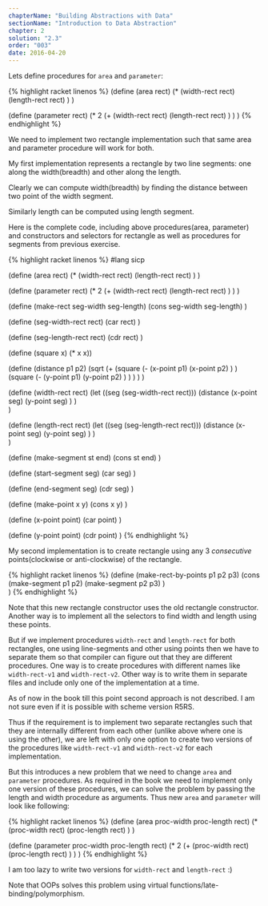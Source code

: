 ```yaml
---
chapterName: "Building Abstractions with Data"
sectionName: "Introduction to Data Abstraction"
chapter: 2
solution: "2.3"
order: "003"
date: 2016-04-20
---
```


Lets define procedures for `area` and `parameter`:
 
{% highlight racket linenos %}
(define (area rect)
  (*
    (width-rect rect)
    (length-rect rect)
  )
)

(define (parameter rect)
  (* 2
       (+
         (width-rect rect)
         (length-rect rect)
       )
  )
)
{% endhighlight %} 

We need to implement two rectangle implementation such that same area and parameter procedure will work for both.

My first implementation represents a rectangle by two line segments: one along the width(breadth) and other along the length.

Clearly we can compute width(breadth) by finding the distance between two point of the width segment.

Similarly length can be computed using length segment.

Here is the complete code, including above procedures(area, parameter) and constructors and selectors for rectangle as well as procedures 
for segments from previous exercise.

{% highlight racket linenos %}
#lang sicp

(define (area rect)
  (*
    (width-rect rect)
    (length-rect rect)
  )
)

(define (parameter rect)
  (* 2
       (+
         (width-rect rect)
         (length-rect rect)
       )
  )
)

(define (make-rect seg-width seg-length)
  (cons seg-width seg-length)
)

(define (seg-width-rect rect)
  (car rect)
)

(define (seg-length-rect rect)
  (cdr rect)
)  

(define (square x) (* x x))

(define (distance p1 p2)
 (sqrt
      (+
        (square
               (-
                 (x-point p1)
                 (x-point p2)
               )
        )
        (square
               (-
                 (y-point p1)
                 (y-point p2)
               )
        )
     )
  )
)  

(define (width-rect rect)
  (let
      ((seg (seg-width-rect rect)))
      (distance
           (x-point seg)
           (y-point seg)
      )
  )  
)

(define (length-rect rect)
  (let
      ((seg (seg-length-rect rect)))
      (distance
           (x-point seg)
           (y-point seg)
      )
  )  
)

(define (make-segment st end)
        (cons st end)
)

(define (start-segment seg)
  (car seg)
)

(define (end-segment seg)
  (cdr seg)
)

(define (make-point x y)
  (cons x y)
)

(define (x-point point)
  (car point)
)

(define (y-point point)
  (cdr point)
)
{% endhighlight %}


My second implementation is to create rectangle using any 3 *consecutive* points(clockwise or anti-clockwise) of the rectangle.

{% highlight racket linenos %} 
(define (make-rect-by-points p1 p2 p3)
  (cons (make-segment p1 p2)
        (make-segment p2 p3)
  )      
) 
{% endhighlight %}


Note that this new rectangle constructor uses the old rectangle constructor. Another way is to implement all the selectors to 
find width and length using these points.

But if we implement procedures `width-rect` and `length-rect` for both rectangles, one using line-segments and other using points
 then we have to separate them so that compiler can figure out that they are different procedures. One way is to create
 procedures with different names like `width-rect-v1` and `width-rect-v2`. Other way is to write them in separate files and include
 only one of the implementation at a time.
 
As of now in the book till this point second approach is not described. I am not sure even if it is possible with scheme version R5RS.
 
Thus if the requirement is to implement two separate rectangles such that they are internally different from each other (unlike above 
where one is using the other), we are left with only one option to create two versions of the procedures like `width-rect-v1` and `width-rect-v2`
 for each implementation.
 
But this introduces a new problem that we need to change `area` and `parameter` procedures. As required in the book we need
 to implement only one version of these procedures, we can solve the problem by passing the length and width procedure as arguments.
Thus new `area` and `parameter` will look like following:
 
{% highlight racket linenos %}
(define (area proc-width proc-length rect)
  (*
    (proc-width rect)
    (proc-length rect)
  )
)

(define (parameter proc-width proc-length rect)
  (* 2
       (+
         (proc-width rect)
         (proc-length rect)
       )
  )
)
{% endhighlight %}

I am too lazy to write two versions for `width-rect` and `length-rect` :)

Note that OOPs solves this problem using virtual functions/late-binding/polymorphism.
 
 
 
 
